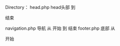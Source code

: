 Directory：
head.php head头部
    到<body><div id="wrapper">结束
    
navigation.php 导航
    从 <!-- Navigation --> 开始
    到 <!-- /.Navigation -->结束
footer.php 底部
    从 </div><!-- /#wrapper --> 开始
    <footer></footer>
    </body>
    <script></scritp>
    </html>
    

Change 

navigation 注释了 .dropdown-tasks



ISSUE
head.php title应该是变量
footer.php 中的<footer>尚未处理
center.php 认证书/简历/答卷/ 数量尚未处理